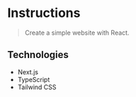 # Instructions
>Create a simple website with React.

## Technologies

- Next.js
- TypeScript
- Tailwind CSS
